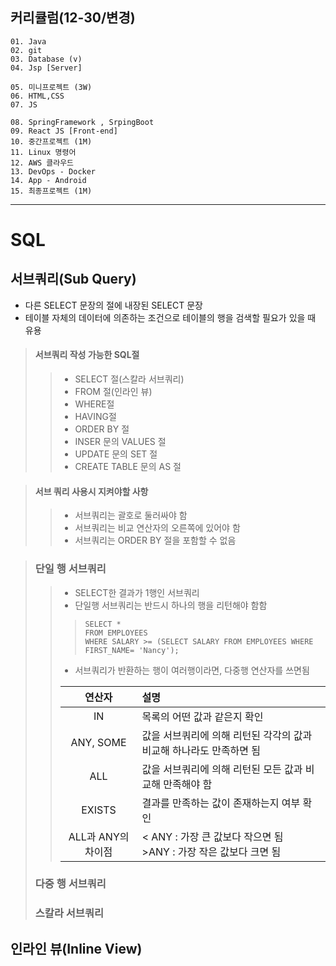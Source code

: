 ## 커리큘럼(12-30/변경)
```
01. Java
02. git
03. Database (v)
04. Jsp [Server]

05. 미니프로젝트 (3W)
06. HTML,CSS  
07. JS

08. SpringFramework , SrpingBoot
09. React JS [Front-end]
10. 중간프로젝트 (1M)
11. Linux 명령어
12. AWS 클라우드
13. DevOps - Docker
14. App - Android
15. 최종프로젝트 (1M)
```
---
# SQL
## 서브쿼리(Sub Query)
+ 다른 SELECT 문장의 절에 내장된 SELECT 문장
+ 테이블 자체의 데이터에 의존하는 조건으로 테이블의 행을 검색할 필요가 있을 때 유용

> #### 서브쿼리 작성 가능한 SQL절
>> + SELECT 절(스칼라 서브쿼리)
>> + FROM 절(인라인 뷰)
>> + WHERE절
>> + HAVING절
>> + ORDER BY 절
>> + INSER 문의 VALUES 절
>> + UPDATE 문의 SET 절
>> + CREATE TABLE 문의 AS 절

> #### 서브 쿼리 사용시 지켜야할 사항
>> + 서브쿼리는 괄호로 둘러싸야 함
>> + 서브쿼리는 비교 연산자의 오른쪽에 있어야 함
>> + 서브쿼리는 ORDER BY 절을 포함할 수 없음


> ### 단일 행 서브쿼리
>> + SELECT한 결과가 1행인 서브쿼리
>> + 단일행 서브쿼리는 반드시 하나의 행을 리턴해야 함함
>>> ```
>>> SELECT * 
>>> FROM EMPLOYEES 
>>> WHERE SALARY >= (SELECT SALARY FROM EMPLOYEES WHERE FIRST_NAME= 'Nancy');
>>> ```
>> 
>> + 서브쿼리가 반환하는 행이 여러행이라면, 다중행 연산자를 쓰면됨
>> 
>> | 연산자 | 설명 |
>> |:-----:|:-----|
>> | IN | 목록의 어떤 값과 같은지 확인 |
>> | ANY, SOME | 값을 서브쿼리에 의해 리턴된 각각의 값과 비교해 하나라도 만족하면 됨 |
>> | ALL | 값을 서브쿼리에 의해 리턴된 모든 값과 비교해 만족해야 함 |
>> | EXISTS | 결과를 만족하는 값이 존재하는지 여부 확인 | 
>> | ALL과 ANY의 차이점 | < ANY : 가장 큰 값보다 작으면 됨<br> >ANY : 가장 작은 값보다 크면 됨<br> | < ALL : 가장 작은 값보다 작아야 함<br> > ALL : 가장 큰 값보다 커야 됨<br> = ANY : IN과 같은 역할|
>
>
> 
> ### 다중 행 서브쿼리
>>
> 
> ### 스칼라 서브쿼리

## 인라인 뷰(Inline View)